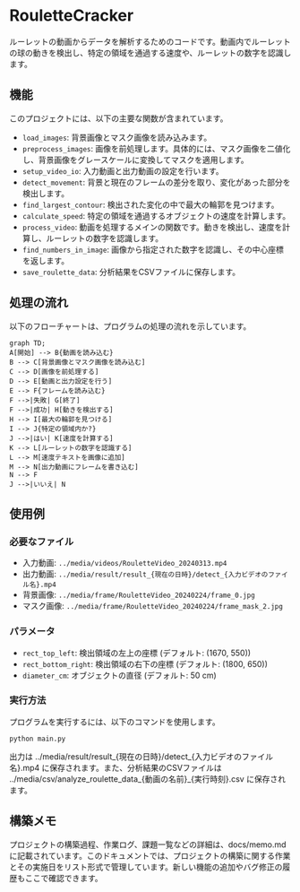 # RouletteCracker

ルーレットの動画からデータを解析するためのコードです。動画内でルーレットの球の動きを検出し、特定の領域を通過する速度や、ルーレットの数字を認識します。

## 機能

このプロジェクトには、以下の主要な関数が含まれています。

- `load_images`: 背景画像とマスク画像を読み込みます。
- `preprocess_images`: 画像を前処理します。具体的には、マスク画像を二値化し、背景画像をグレースケールに変換してマスクを適用します。
- `setup_video_io`: 入力動画と出力動画の設定を行います。
- `detect_movement`: 背景と現在のフレームの差分を取り、変化があった部分を検出します。
- `find_largest_contour`: 検出された変化の中で最大の輪郭を見つけます。
- `calculate_speed`: 特定の領域を通過するオブジェクトの速度を計算します。
- `process_video`: 動画を処理するメインの関数です。動きを検出し、速度を計算し、ルーレットの数字を認識します。
- `find_numbers_in_image`: 画像から指定された数字を認識し、その中心座標を返します。
- `save_roulette_data`: 分析結果をCSVファイルに保存します。

## 処理の流れ

以下のフローチャートは、プログラムの処理の流れを示しています。

```mermaid
graph TD;
A[開始] --> B{動画を読み込む}
B --> C[背景画像とマスク画像を読み込む]
C --> D[画像を前処理する]
D --> E[動画と出力設定を行う]
E --> F{フレームを読み込む}
F -->|失敗| G[終了]
F -->|成功| H[動きを検出する]
H --> I[最大の輪郭を見つける]
I --> J{特定の領域内か?}
J -->|はい| K[速度を計算する]
K --> L[ルーレットの数字を認識する]
L --> M[速度テキストを画像に追加]
M --> N[出力動画にフレームを書き込む]
N --> F
J -->|いいえ| N
```

## 使用例

### 必要なファイル

- 入力動画: `../media/videos/RouletteVideo_20240313.mp4`
- 出力動画: `../media/result/result_{現在の日時}/detect_{入力ビデオのファイル名}.mp4`
- 背景画像: `../media/frame/RouletteVideo_20240224/frame_0.jpg`
- マスク画像: `../media/frame/RouletteVideo_20240224/frame_mask_2.jpg`

### パラメータ

- `rect_top_left`: 検出領域の左上の座標 (デフォルト: (1670, 550))
- `rect_bottom_right`: 検出領域の右下の座標 (デフォルト: (1800, 650))
- `diameter_cm`: オブジェクトの直径 (デフォルト: 50 cm)

### 実行方法

プログラムを実行するには、以下のコマンドを使用します。

```
python main.py
```

出力は ../media/result/result_{現在の日時}/detect_{入力ビデオのファイル名}.mp4 に保存されます。また、分析結果のCSVファイルは ../media/csv/analyze_roulette_data_{動画の名前}_{実行時刻}.csv に保存されます。

## 構築メモ
プロジェクトの構築過程、作業ログ、課題一覧などの詳細は、docs/memo.mdに記載されています。このドキュメントでは、プロジェクトの構築に関する作業とその実施日をリスト形式で管理しています。新しい機能の追加やバグ修正の履歴もここで確認できます。




